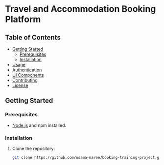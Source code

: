 # Travel and Accommodation Booking Platform



## Table of Contents

- [Getting Started](#getting-started)
  - [Prerequisites](#prerequisites)
  - [Installation](#installation)
- [Usage](#usage)
- [Authentication](#authentication)
- [UI Components](#ui-components)
- [Contributing](#contributing)
- [License](#license)

## Getting Started

### Prerequisites

- [Node.js](https://nodejs.org/) and npm installed.


### Installation

1. Clone the repository:

   ```bash
   git clone https://github.com/osama-maree/booking-training-project.git
